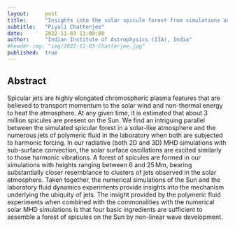 ```yaml
---
layout:     post
title:      "Insights into the solar spicule forest from simulations and laboratory experiments"
subtitle:   "Piyali Chatterjee"
date:       2022-11-03 11:00:00
author:     "Indian Institute of Astrophysics (IIA), India"
#header-img: "img/2022-11-03-Chatterjee.jpg"
published:  true
---
```


## Abstract
Spicular jets are highly elongated chromospheric plasma features that are believed to transport momentum to the solar wind and non-thermal energy to heat the atmosphere. At any given time, it is estimated that about 3 million spicules are present on the Sun. We find an intriguing parallel between the simulated spicular forest in a solar-like atmosphere and the numerous jets of polymeric fluid in the laboratory when both are subjected to harmonic forcing. In our radiative (both 2D and 3D) MHD simulations with sub-surface convection, the solar surface oscillations are excited similarly to those harmonic vibrations. A forest of spicules are formed in our simulations with heights ranging between 6 and 25 Mm, bearing substantially closer resemblance to clusters of jets observed in the solar atmosphere. Taken together, the numerical simulations of the Sun and the laboratory fluid dynamics experiments provide insights into the mechanism underlying the ubiquity of jets. The insight provided by the polymeric fluid experiments when combined with the commonalities with the numerical solar MHD simulations is that four basic ingredients are sufficient to assemble a forest of spicules on the Sun by non-linear wave development.
